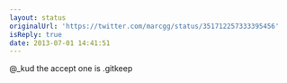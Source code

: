 ```yaml
---
layout: status
originalUrl: 'https://twitter.com/marcgg/status/351712257333395456'
isReply: true
date: 2013-07-01 14:41:51
---
```


@_kud the accept one is .gitkeep
